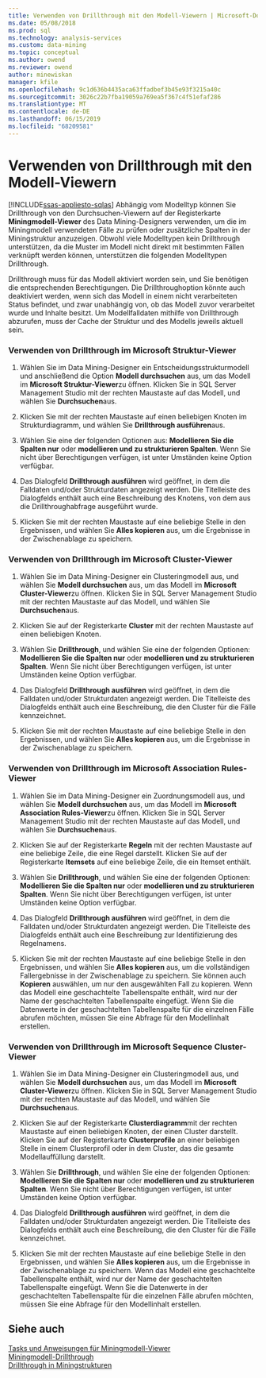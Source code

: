 ```yaml
---
title: Verwenden von Drillthrough mit den Modell-Viewern | Microsoft-Dokumentation
ms.date: 05/08/2018
ms.prod: sql
ms.technology: analysis-services
ms.custom: data-mining
ms.topic: conceptual
ms.author: owend
ms.reviewer: owend
author: minewiskan
manager: kfile
ms.openlocfilehash: 9c1d636b4435aca63ffadbef3b45e93f3215a40c
ms.sourcegitcommit: 3026c22b7fba19059a769ea5f367c4f51efaf286
ms.translationtype: MT
ms.contentlocale: de-DE
ms.lasthandoff: 06/15/2019
ms.locfileid: "68209581"
---
```

# <a name="use-drillthrough-from-the-model-viewers"></a>Verwenden von Drillthrough mit den Modell-Viewern
[!INCLUDE[ssas-appliesto-sqlas](../../includes/ssas-appliesto-sqlas.md)]
  Abhängig vom Modelltyp können Sie Drillthrough von den Durchsuchen-Viewern auf der Registerkarte **Miningmodell-Viewer** des Data Mining-Designers verwenden, um die im Miningmodell verwendeten Fälle zu prüfen oder zusätzliche Spalten in der Miningstruktur anzuzeigen. Obwohl viele Modelltypen kein Drillthrough unterstützen, da die Muster im Modell nicht direkt mit bestimmten Fällen verknüpft werden können, unterstützen die folgenden Modelltypen Drillthrough.  
  
 Drillthrough muss für das Modell aktiviert worden sein, und Sie benötigen die entsprechenden Berechtigungen. Die Drillthroughoption könnte auch deaktiviert werden, wenn sich das Modell in einem nicht verarbeiteten Status befindet, und zwar unabhängig von, ob das Modell zuvor verarbeitet wurde und Inhalte besitzt. Um Modellfalldaten mithilfe von Drillthrough abzurufen, muss der Cache der Struktur und des Modells jeweils aktuell sein.  
  
### <a name="use-drillthrough-in-the-microsoft-tree-viewer"></a>Verwenden von Drillthrough im Microsoft Struktur-Viewer  
  
1.  Wählen Sie im Data Mining-Designer ein Entscheidungsstrukturmodell und anschließend die Option **Modell durchsuchen** aus, um das Modell im **Microsoft Struktur-Viewer**zu öffnen. Klicken Sie in SQL Server Management Studio mit der rechten Maustaste auf das Modell, und wählen Sie **Durchsuchen**aus.  
  
2.  Klicken Sie mit der rechten Maustaste auf einen beliebigen Knoten im Strukturdiagramm, und wählen Sie **Drillthrough ausführen**aus.  
  
3.  Wählen Sie eine der folgenden Optionen aus: **Modellieren Sie die Spalten nur** oder **modellieren und zu strukturieren Spalten**. Wenn Sie nicht über Berechtigungen verfügen, ist unter Umständen keine Option verfügbar.  
  
4.  Das Dialogfeld **Drillthrough ausführen** wird geöffnet, in dem die Falldaten und/oder Strukturdaten angezeigt werden. Die Titelleiste des Dialogfelds enthält auch eine Beschreibung des Knotens, von dem aus die Drillthroughabfrage ausgeführt wurde.  
  
5.  Klicken Sie mit der rechten Maustaste auf eine beliebige Stelle in den Ergebnissen, und wählen Sie **Alles kopieren** aus, um die Ergebnisse in der Zwischenablage zu speichern.  
  
### <a name="use-drillthrough-in-the-microsoft-cluster-viewer"></a>Verwenden von Drillthrough im Microsoft Cluster-Viewer  
  
1.  Wählen Sie im Data Mining-Designer ein Clusteringmodell aus, und wählen Sie **Modell durchsuchen** aus, um das Modell im **Microsoft Cluster-Viewer**zu öffnen. Klicken Sie in SQL Server Management Studio mit der rechten Maustaste auf das Modell, und wählen Sie **Durchsuchen**aus.  
  
2.  Klicken Sie auf der Registerkarte **Cluster** mit der rechten Maustaste auf einen beliebigen Knoten.  
  
3.  Wählen Sie **Drillthrough**, und wählen Sie eine der folgenden Optionen: **Modellieren Sie die Spalten nur** oder **modellieren und zu strukturieren Spalten**. Wenn Sie nicht über Berechtigungen verfügen, ist unter Umständen keine Option verfügbar.  
  
4.  Das Dialogfeld **Drillthrough ausführen** wird geöffnet, in dem die Falldaten und/oder Strukturdaten angezeigt werden. Die Titelleiste des Dialogfelds enthält auch eine Beschreibung, die den Cluster für die Fälle kennzeichnet.  
  
5.  Klicken Sie mit der rechten Maustaste auf eine beliebige Stelle in den Ergebnissen, und wählen Sie **Alles kopieren** aus, um die Ergebnisse in der Zwischenablage zu speichern.  
  
### <a name="use-drillthrough-in-the-microsoft-association-rules-viewer"></a>Verwenden von Drillthrough im Microsoft Association Rules-Viewer  
  
1.  Wählen Sie im Data Mining-Designer ein Zuordnungsmodell aus, und wählen Sie **Modell durchsuchen** aus, um das Modell im **Microsoft Association Rules-Viewer**zu öffnen. Klicken Sie in SQL Server Management Studio mit der rechten Maustaste auf das Modell, und wählen Sie **Durchsuchen**aus.  
  
2.  Klicken Sie auf der Registerkarte **Regeln** mit der rechten Maustaste auf eine beliebige Zeile, die eine Regel darstellt. Klicken Sie auf der Registerkarte **Itemsets** auf eine beliebige Zeile, die ein Itemset enthält.  
  
3.  Wählen Sie **Drillthrough**, und wählen Sie eine der folgenden Optionen: **Modellieren Sie die Spalten nur** oder **modellieren und zu strukturieren Spalten**. Wenn Sie nicht über Berechtigungen verfügen, ist unter Umständen keine Option verfügbar.  
  
4.  Das Dialogfeld **Drillthrough ausführen** wird geöffnet, in dem die Falldaten und/oder Strukturdaten angezeigt werden. Die Titelleiste des Dialogfelds enthält auch eine Beschreibung zur Identifizierung des Regelnamens.  
  
5.  Klicken Sie mit der rechten Maustaste auf eine beliebige Stelle in den Ergebnissen, und wählen Sie **Alles kopieren** aus, um die vollständigen Fallergebnisse in der Zwischenablage zu speichern. Sie können auch **Kopieren** auswählen, um nur den ausgewählten Fall zu kopieren. Wenn das Modell eine geschachtelte Tabellenspalte enthält, wird nur der Name der geschachtelten Tabellenspalte eingefügt. Wenn Sie die Datenwerte in der geschachtelten Tabellenspalte für die einzelnen Fälle abrufen möchten, müssen Sie eine Abfrage für den Modellinhalt erstellen.  
  
### <a name="use-drillthrough-in-the-microsoft-sequence-cluster-viewer"></a>Verwenden von Drillthrough im Microsoft Sequence Cluster-Viewer  
  
1.  Wählen Sie im Data Mining-Designer ein Clusteringmodell aus, und wählen Sie **Modell durchsuchen** aus, um das Modell im **Microsoft Cluster-Viewer**zu öffnen. Klicken Sie in SQL Server Management Studio mit der rechten Maustaste auf das Modell, und wählen Sie **Durchsuchen**aus.  
  
2.  Klicken Sie auf der Registerkarte **Clusterdiagramm**mit der rechten Maustaste auf einen beliebigen Knoten, der einen Cluster darstellt. Klicken Sie auf der Registerkarte **Clusterprofile** an einer beliebigen Stelle in einem Clusterprofil oder in dem Cluster, das die gesamte Modellauffüllung darstellt.  
  
3.  Wählen Sie **Drillthrough**, und wählen Sie eine der folgenden Optionen: **Modellieren Sie die Spalten nur** oder **modellieren und zu strukturieren Spalten**. Wenn Sie nicht über Berechtigungen verfügen, ist unter Umständen keine Option verfügbar.  
  
4.  Das Dialogfeld **Drillthrough ausführen** wird geöffnet, in dem die Falldaten und/oder Strukturdaten angezeigt werden. Die Titelleiste des Dialogfelds enthält auch eine Beschreibung, die den Cluster für die Fälle kennzeichnet.  
  
5.  Klicken Sie mit der rechten Maustaste auf eine beliebige Stelle in den Ergebnissen, und wählen Sie **Alles kopieren** aus, um die Ergebnisse in der Zwischenablage zu speichern. Wenn das Modell eine geschachtelte Tabellenspalte enthält, wird nur der Name der geschachtelten Tabellenspalte eingefügt. Wenn Sie die Datenwerte in der geschachtelten Tabellenspalte für die einzelnen Fälle abrufen möchten, müssen Sie eine Abfrage für den Modellinhalt erstellen.  
  
## <a name="see-also"></a>Siehe auch  
 [Tasks und Anweisungen für Miningmodell-Viewer](../../analysis-services/data-mining/mining-model-viewer-tasks-and-how-tos.md)   
 [Miningmodell-Drillthrough](../../analysis-services/data-mining/drillthrough-on-mining-models.md)   
 [Drillthrough in Miningstrukturen](../../analysis-services/data-mining/drillthrough-on-mining-structures.md)  
  
  
